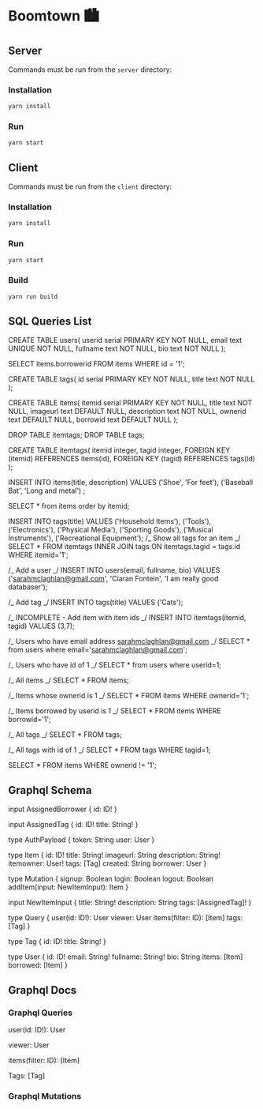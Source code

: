 # Boomtown 🏙

## Server

Commands must be run from the `server` directory:

### Installation

```bash
yarn install
```

### Run

```bash
yarn start
```

## Client

Commands must be run from the `client` directory:

### Installation

```bash
yarn install
```

### Run

```bash
yarn start
```

### Build

```bash
yarn run build
```

## SQL Queries List

CREATE TABLE users(
userid serial PRIMARY KEY NOT NULL,
email text UNIQUE NOT NULL,
fullname text NOT NULL,
bio text NOT NULL
);

SELECT items.borrowerid FROM items WHERE id = '1';

CREATE TABLE tags(
id serial PRIMARY KEY NOT NULL,
title text NOT NULL
);

CREATE TABLE items(
itemid serial PRIMARY KEY NOT NULL,
title text NOT NULL,
imageurl text DEFAULT NULL,
description text NOT NULL,
ownerid text DEFAULT NULL,
borrowid text DEFAULT NULL
);

DROP TABLE itemtags;
DROP TABLE tags;

CREATE TABLE itemtags(
itemid integer,
tagid integer,
FOREIGN KEY (itemid) REFERENCES items(id),
FOREIGN KEY (tagid) REFERENCES tags(id)
);

INSERT INTO items(title, description) VALUES
('Shoe', 'For feet'),
('Baseball Bat', 'Long and metal')
;

SELECT \* from items order by itemid;

INSERT INTO tags(title) VALUES
('Household Items'),
('Tools'),
('Electronics'),
('Physical Media'),
('Sporting Goods'),
('Musical Instruments'),
('Recreational Equipment');
/_ Show all tags for an item _/
SELECT \* FROM itemtags INNER JOIN tags ON itemtags.tagid = tags.id WHERE itemid='1';

/_ Add a user _/
INSERT INTO users(email, fullname, bio) VALUES ('sarahmclaghlan@gmail.com', 'Ciaran Fontein', 'I am really good databaser');

/_ Add tag _/
INSERT INTO tags(title) VALUES ('Cats');

/_ INCOMPLETE - Add item with item ids _/
INSERT INTO itemtags(itemid, tagid) VALUES (3,7);

/_ Users who have email address sarahmclaghlan@gmail.com _/
SELECT \* from users where email='sarahmclaghlan@gmail.com';

/_ Users who have id of 1 _/
SELECT \* from users where userid=1;

/_ All items _/
SELECT \* FROM items;

/_ Items whose ownerid is 1 _/
SELECT \* FROM items WHERE ownerid='1';

/_ Items borrowed by userid is 1 _/
SELECT \* FROM items WHERE borrowid='1';

/_ All tags _/
SELECT \* FROM tags;

/_ All tags with id of 1 _/
SELECT \* FROM tags WHERE tagid=1;

SELECT \* FROM items WHERE ownerid != '1';

## Graphql Schema

input AssignedBorrower {
id: ID!
}

input AssignedTag {
id: ID!
title: String!
}

type AuthPayload {
token: String
user: User
}

type Item {
id: ID!
title: String!
imageurl: String
description: String!
itemowner: User!
tags: [Tag]
created: String
borrower: User
}

type Mutation {
signup: Boolean
login: Boolean
logout: Boolean
addItem(input: NewItemInput): Item
}

input NewItemInput {
title: String!
description: String
tags: [AssignedTag]!
}

type Query {
user(id: ID!): User
viewer: User
items(filter: ID): [Item]
tags: [Tag]
}

type Tag {
id: ID!
title: String!
}

type User {
id: ID!
email: String!
fullname: String!
bio: String
items: [Item]
borrowed: [Item]
}

## Graphql Docs

### Graphql Queries

user(id: ID!): User

viewer: User

items(filter: ID): [Item]

Tags: [Tag]

### Graphql Mutations
